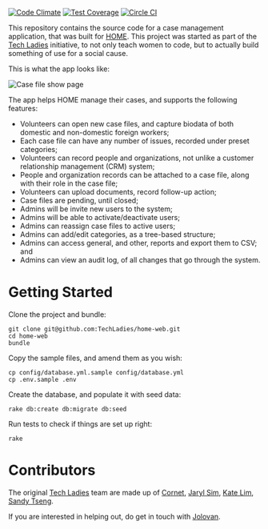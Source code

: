 [![Code Climate](https://codeclimate.com/github/TechLadies/home-web/badges/gpa.svg)](https://codeclimate.com/github/TechLadies/home-web)
[![Test Coverage](https://codeclimate.com/github/TechLadies/home-web/badges/coverage.svg)](https://codeclimate.com/github/TechLadies/home-web/coverage)
[![Circle CI](https://circleci.com/gh/TechLadies/home-web.svg?style=svg)](https://circleci.com/gh/TechLadies/home-web)

This repository contains the source code for a case management application, that was built for [HOME](http://www.home.org.sg/). This project was started as part of the [Tech Ladies](http://www.techladies.co/) initiative, to not only teach women to code, but to actually build something of use for a social cause.

This is what the app looks like:

![Case file show page](https://cloud.githubusercontent.com/assets/19878/14795376/ce51dcc4-0b5a-11e6-9d14-cbd91b17defa.png)

The app helps HOME manage their cases, and supports the following features:

* Volunteers can open new case files, and capture biodata of both domestic and non-domestic foreign workers;
* Each case file can have any number of issues, recorded under preset categories;
* Volunteers can record people and organizations, not unlike a customer relationship management (CRM) system;
* People and organization records can be attached to a case file, along with their role in the case file;
* Volunteers can upload documents, record follow-up action;
* Case files are pending, until closed;
* Admins will be invite new users to the system;
* Admins will be able to activate/deactivate users;
* Admins can reassign case files to active users;
* Admins can add/edit categories, as a tree-based structure;
* Admins can access general, and other, reports and export them to CSV; and
* Admins can view an audit log, of all changes that go through the system.

# Getting Started

Clone the project and bundle:

    git clone git@github.com:TechLadies/home-web.git
    cd home-web
    bundle

Copy the sample files, and amend them as you wish:

    cp config/database.yml.sample config/database.yml
    cp .env.sample .env

Create the database, and populate it with seed data:

    rake db:create db:migrate db:seed

Run tests to check if things are set up right:

    rake

# Contributors

The original [Tech Ladies](http://www.techladies.co/) team are made up of [Cornet](https://github.com/nettocornetto), [Jaryl Sim](https://github.com/jaryl), [Kate Lim](https://github.com/katelyp), [Sandy Tseng](https://github.com/SandyTseng).

If you are interested in helping out, do get in touch with [Jolovan](mailto:jolovan.wham@home.org.sg).
